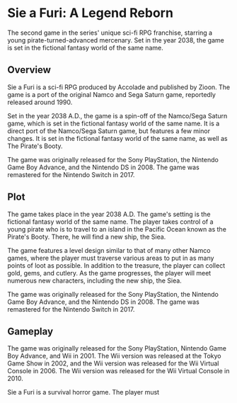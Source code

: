 # Sie a Furi: A Legend Reborn

The second game in the series' unique sci-fi RPG franchise, starring a young pirate-turned-advanced mercenary. Set in the year 2038, the game is set in the fictional fantasy world of the same name.

## Overview

Sie a Furi is a sci-fi RPG produced by Accolade and published by Zioon. The game is a port of the original Namco and Sega Saturn game, reportedly released around 1990.

Set in the year 2038 A.D., the game is a spin-off of the Namco/Sega Saturn game, which is set in the fictional fantasy world of the same name. It is a direct port of the Namco/Sega Saturn game, but features a few minor changes. It is set in the fictional fantasy world of the same name, as well as The Pirate's Booty.

The game was originally released for the Sony PlayStation, the Nintendo Game Boy Advance, and the Nintendo DS in 2008. The game was remastered for the Nintendo Switch in 2017.

## Plot

The game takes place in the year 2038 A.D. The game's setting is the fictional fantasy world of the same name. The player takes control of a young pirate who is to travel to an island in the Pacific Ocean known as the Pirate's Booty. There, he will find a new ship, the Siea.

The game features a level design similar to that of many other Namco games, where the player must traverse various areas to put in as many points of loot as possible. In addition to the treasure, the player can collect gold, gems, and cutlery. As the game progresses, the player will meet numerous new characters, including the new ship, the Siea.

The game was originally released for the Sony PlayStation, the Nintendo Game Boy Advance, and the Nintendo DS in 2008. The game was remastered for the Nintendo Switch in 2017.

## Gameplay

The game was originally released for the Sony PlayStation, Nintendo Game Boy Advance, and Wii in 2001. The Wii version was released at the Tokyo Game Show in 2002, and the Wii version was released for the Wii Virtual Console in 2006. The Wii version was released for the Wii Virtual Console in 2010.

Sie a Furi is a survival horror game. The player must